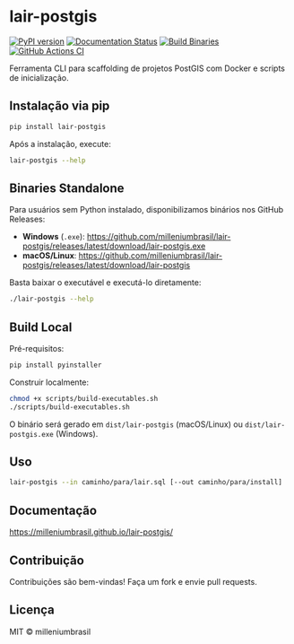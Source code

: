 # lair-postgis

[![PyPI version](https://badge.fury.io/py/lair-postgis.svg)](https://badge.fury.io/py/lair-postgis) [![Documentation Status](https://img.shields.io/badge/docs-latest-brightgreen)](https://milleniumbrasil.github.io/lair-postgis/) [![Build Binaries](https://img.shields.io/github/v/release/milleniumbrasil/lair-postgis?label=binaries)](https://github.com/milleniumbrasil/lair-postgis/releases) [![GitHub Actions CI](https://github.com/milleniumbrasil/lair-postgis/actions/workflows/build-binaries.yml/badge.svg)](https://github.com/milleniumbrasil/lair-postgis/actions)

Ferramenta CLI para scaffolding de projetos PostGIS com Docker e scripts de inicialização.

## Instalação via pip

```bash
pip install lair-postgis
```

Após a instalação, execute:

```bash
lair-postgis --help
```

## Binaries Standalone

Para usuários sem Python instalado, disponibilizamos binários nos GitHub Releases:

- **Windows** (`.exe`): https://github.com/milleniumbrasil/lair-postgis/releases/latest/download/lair-postgis.exe
- **macOS/Linux**: https://github.com/milleniumbrasil/lair-postgis/releases/latest/download/lair-postgis

Basta baixar o executável e executá-lo diretamente:

```bash
./lair-postgis --help
```

## Build Local

Pré-requisitos:

```bash
pip install pyinstaller
```

Construir localmente:

```bash
chmod +x scripts/build-executables.sh
./scripts/build-executables.sh
```

O binário será gerado em `dist/lair-postgis` (macOS/Linux) ou `dist/lair-postgis.exe` (Windows).

## Uso

```bash
lair-postgis --in caminho/para/lair.sql [--out caminho/para/install]
```

## Documentação

https://milleniumbrasil.github.io/lair-postgis/

## Contribuição

Contribuições são bem-vindas! Faça um fork e envie pull requests.

## Licença

MIT © milleniumbrasil
